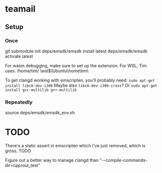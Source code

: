 # teamail

## Setup

### Once

git submodule init
deps/emsdk/emsdk install latest
deps/emsdk/emsdk activate latest

For wasm debugging, make sure to set up the extension.
For WSL, Tim uses.
/home/tim/ \\wsl$\Ubuntu\home\tim\

To get clangd working with emscripten, you'll probably need:
`sudo apt-get install libc6-dev-i386`
Maybe also `libc6-dev-i386-cross`? Or
`sudo apt-get install gcc-multilib g++-multilib`

### Repeatedly

source deps/emsdk/emsdk_env.sh

# TODO

There's a static assert in emscripten which I've just removed, which is gross. TODO

Figure out a better way to manage clangd than
"--compile-commands-dir=cpp/out_test"
